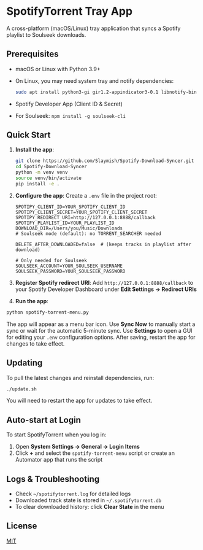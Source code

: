 # SpotifyTorrent Tray App

A cross-platform (macOS/Linux) tray application that syncs a Spotify playlist to Soulseek downloads.

## Prerequisites

- macOS or Linux with Python 3.9+
- On Linux, you may need system tray and notify dependencies:

    ```bash
    sudo apt install python3-gi gir1.2-appindicator3-0.1 libnotify-bin
    ```
- Spotify Developer App (Client ID & Secret)
- For Soulseek: `npm install -g soulseek-cli`

## Quick Start

1. **Install the app**:

   ```bash
   git clone https://github.com/Slaymish/Spotify-Download-Syncer.git
   cd Spotify-Download-Syncer
   python -m venv venv
   source venv/bin/activate
   pip install -e .
   ```

2. **Configure the app**:
   Create a `.env` file in the project root:

   ```dotenv
   SPOTIPY_CLIENT_ID=YOUR_SPOTIFY_CLIENT_ID
   SPOTIPY_CLIENT_SECRET=YOUR_SPOTIFY_CLIENT_SECRET
   SPOTIPY_REDIRECT_URI=http://127.0.0.1:8888/callback
   SPOTIFY_PLAYLIST_ID=YOUR_PLAYLIST_ID
   DOWNLOAD_DIR=/Users/you/Music/Downloads
   # Soulseek mode (default): no TORRENT_SEARCHER needed

   DELETE_AFTER_DOWNLOADED=false  # (keeps tracks in playlist after download)

   # Only needed for Soulseek
   SOULSEEK_ACCOUNT=YOUR_SOULSEEK_USERNAME
   SOULSEEK_PASSWORD=YOUR_SOULSEEK_PASSWORD
   ```

3. **Register Spotify redirect URI**:
   Add `http://127.0.0.1:8888/callback` to your Spotify Developer Dashboard under **Edit Settings → Redirect URIs**


4. **Run the app**:

```bash
python spotify-torrent-menu.py
```

   The app will appear as a menu bar icon. Use **Sync Now** to manually start a sync or wait for the automatic 5-minute sync.
   Use **Settings** to open a GUI for editing your `.env` configuration options. After saving, restart the app for changes to take effect.

## Updating

To pull the latest changes and reinstall dependencies, run:

```bash
./update.sh
```
You will need to restart the app for updates to take effect.

## Auto-start at Login

To start SpotifyTorrent when you log in:

1. Open **System Settings → General → Login Items**
2. Click **+** and select the `spotify-torrent-menu` script or create an Automator app that runs the script

## Logs & Troubleshooting

- Check `~/spotifytorrent.log` for detailed logs
- Downloaded track state is stored in `~/.spotifytorrent.db`
- To clear downloaded history: click **Clear State** in the menu

## License

[MIT](LICENSE)
